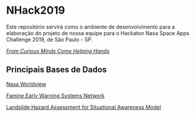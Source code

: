 # NHack2019
Este repositório servirá como o ambiente de desenvolvimento para a elaboração do projeto de nossa equipe para o Hackaton Nasa Space Apps Challenge 2019, de São Paulo - SP.

[*From Curious Minds Come Helping Hands*](https://2019.spaceappschallenge.org/challenges/living-our-world/curious-minds-come-helping-hands/details)

## Principais Bases de Dados
[Nasa Worldview](https://worldview.earthdata.nasa.gov/)

[Famine Early Warning Systems Network](https://earlywarning.usgs.gov/fews "FEWS")

[Landslide Hazard Assessment for Situational Awareness Model](https://pmm.nasa.gov/applications/global-landslide-model "LHASA")
